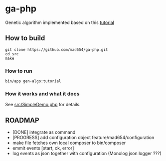 # ga-php

Genetic algorithm implemented based on this 
[tutorial](http://www.ai-junkie.com/ga/intro/gat1.html)

## How to build

```
git clone https://github.com/mad654/ga-php.git
cd src
make
```

### How to run

```
bin/app gen-algo:tutorial
```

### How it works and what it does

See [src/SimpleDemo.php](src/SimpleDemo.php) for details.

## ROADMAP
- [DONE] integrate as command
- [PROGRESS] add configuration object feature/mad654/configuration
- make file fetches own local composer to bin/composer
- emmit events [start, ok, error]
- log events as json together with configuration (Monolog json logger ???)
